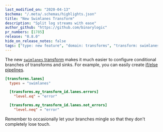 ```yaml
---
last_modified_on: "2020-04-13"
$schema: "/.meta/.schemas/highlights.json"
title: "New Swimlanes Transform"
description: "Split log streams with ease"
author_github: "https://github.com/binarylogic"
pr_numbers: [1785]
release: "0.8.0"
hide_on_release_notes: false
tags: ["type: new feature", "domain: transforms", "transform: swimlanes"]
---
```


The new [`swimlanes` transform][docs.transforms.swimlanes] makes it much easier
to configure conditional branches of transforms and sinks. For example, you can
easily create [if/else pipelines][docs.transforms.swimlanes#examples].


```toml title="vector.toml"
[transforms.lanes]
  types = "swimlanes"

  [transforms.my_transform_id.lanes.errors]
    "level.eq" = "error"

  [transforms.my_transform_id.lanes.not_errors]
    "level.neq" = "error"
```

Remember to occasionally let your branches mingle so that they don't completely
lose touch.


[docs.transforms.swimlanes#examples]: /docs/reference/transforms/swimlanes/#examples
[docs.transforms.swimlanes]: /docs/reference/transforms/swimlanes/
